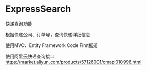 # ExpressSearch
快递查询功能

根据快递公司、订单号，查询快递详细信息

使用MVC、Entity Framework Code First框架

使用阿里云快递查询接口 https://market.aliyun.com/products/57126001/cmapi010996.html

